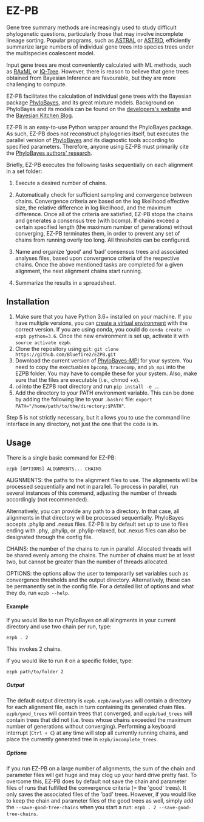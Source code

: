 # EZ-PB

Gene tree summary methods are increasingly used to study difficult phylogenetic questions, particularly those that may involve incomplete lineage sorting. Popular programs, such as [ASTRAL](https://github.com/smirarab/ASTRAL) or [ASTRID](https://github.com/pranjalv123/ASTRID), efficiently summarize large numbers of individual gene trees into species trees under the multispecies coalescent model. 

Input gene trees are most conveniently calculated with ML methods, such as [RAxML](https://github.com/stamatak/standard-RAxML) or [IQ-Tree](https://github.com/Cibiv/IQ-TREE). However, there is reason to believe that gene trees obtained from Bayesian Inference are favourable, but they are more challenging to compute.

EZ-PB facilitates the calculation of individual gene trees with the Bayesian package [PhyloBayes](https://github.com/bayesiancook/phylobayes), and its great mixture models. Background on PhyloBayes and its models can be found on the [developers's website](http://www.atgc-montpellier.fr/phylobayes/) and the [Bayesian Kitchen Blog](http://bayesiancook.blogspot.com/).

EZ-PB is an easy-to-use Python wrapper around the PhyloBayes package. As such, EZ-PB does not reconstruct phylogenies itself, but executes the parallel version of [PhyloBayes](https://github.com/bayesiancook/pbmpi) and its diagnostic tools according to specified parameters. Therefore, anyone using EZ-PB must primarily cite the [PhyloBayes authors' research](http://www.atgc-montpellier.fr/phylobayes/paper.php). 

Briefly, EZ-PB executes the following tasks sequentially on each alignment in a set folder: 
  
1. Execute a desired number of chains.
      
2. Automatically check for sufficient sampling and convergence between chains. Convergence criteria are based on the log likelihood effective size, the relative difference in log likelihood, and the maximum difference. Once all of the criteria are satisfied, EZ-PB stops the chains and generates a consensus tree (with bcomp). If chains exceed a certain specified length (the maximum number of generations) without converging, EZ-PB terminates them, in order to prevent any set of chains from running overly too long. All thresholds can be configured.
            
3. Name and organize ‘good’ and ‘bad’ consensus trees and associated analyses files, based upon convergence criteria of the respective chains. Once the above mentioned tasks are completed for a given alignment, the next alignment chains start running.
      
4. Summarize the results in a spreadsheet.

## Installation

1. Make sure that you have Python 3.6+ installed on your machine. If you have multiple versions, you can [create a virtual environment](https://conda.io/docs/user-guide/tasks/manage-environments.html#creating-an-environment-with-commands) with the correct version. If you are using conda, you could do `conda create -n ezpb python=3.6`. Once the new environment is set up, activate it with `source activate ezpb`.
2. Clone the repository using `git`: `git clone https://github.com/Bluefire2/EZPB.git`
3. Download the current version of [PhyloBayes-MPI](https://github.com/bayesiancook/pbmpi) for your system. You need to copy the exectuables `bpcomp`, `tracecomp`, and `pb_mpi` into the EZPB folder. You may have to compile these for your system. Also, make sure that the files are executable (i.e., chmod +x).
4. `cd` into the EZPB root directory and run `pip install -e .`.
5. Add the directory to your PATH environment variable. This can be done by adding the following line to your `.bashrc` file: `export PATH="/home/path/to/the/directory:$PATH"`.

Step 5 is not strictly necessary, but it allows you to use the command line interface in any directory, not just the one that the code is in.

## Usage

There is a single basic command for EZ-PB:

`ezpb [OPTIONS] ALIGNMENTS... CHAINS`

ALIGNMENTS: the paths to the alignment files to use. The alignments will be processed sequentially and not in parallel. To process in parallel, run several instances of this command, adjusting the number of threads accordingly (not recommended).

Alternatively, you can provide any path to a directory. In that case, all alignments in that directory will be processed sequentially. PhyloBayes accepts .phylip and .nexus files. EZ-PB is by default set up to use to files ending with .phy, .phylip, or .phylip-relaxed, but .nexus files can also be designated through the config file.

CHAINS: the number of the chains to run in parallel. Allocated threads will be shared evenly among the chains. The number of chains must be at least two, but cannot be greater than the number of threads allocated.

OPTIONS: the options allow the user to temporarily set variables such as convergence thresholds and the output directory. Alternatively, these can be permanently set in the config file. For a detailed list of options and what they do, run `ezpb --help`.

#### Example

If you would like to run PhyloBayes on all alingments in your current directory and use two chain per run, type:

`ezpb . 2`

This invokes 2 chains.

If you would like to run it on a specific folder, type:

`ezpb path/to/folder 2`


##### Output
The default output directory is `ezpb`. `ezpb/analyses` will contain a directory for each alignment file, each in turn containing its generated chain files. `ezpb/good_trees` will contain trees that converged, and `ezpb/bad_trees` will contain trees that did not (i.e. trees whose chains exceeded the maximum number of generations without converging). Performing a keyboard interrupt (`Ctrl + C`) at any time will stop all currently running chains, and place the currently generated tree in `ezpb/incomplete_trees`.

##### Options
If you run EZ-PB on a large number of alignments, the sum of the chain and parameter files will get huge and may clog up your hard drive pretty fast. To overcome this, EZ-PB does by default not save the chain and parameter files of runs that fulfilled the convergence criteria (= the 'good' trees). It only saves the associated files of the 'bad' trees. However, if you would like to keep the chain and parameter files of the good trees as well, simply add the `--save-good-tree-chains` when you start a run: `ezpb . 2 --save-good-tree-chains`.

